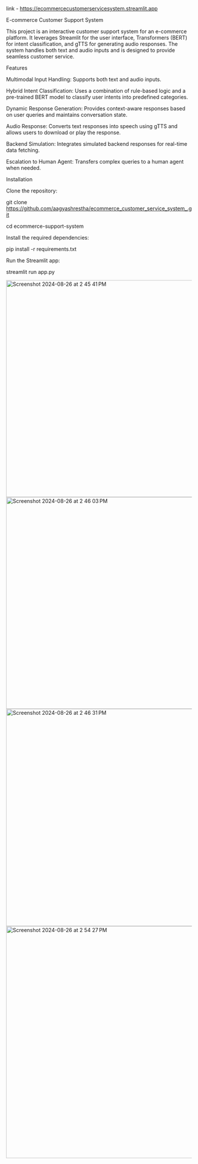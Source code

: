 link - https://ecommercecustomerservicesystem.streamlit.app

E-commerce Customer Support System

This project is an interactive customer support system for an e-commerce platform. It leverages Streamlit for the user interface, Transformers (BERT) for intent classification, and gTTS for generating audio responses. The system handles both text and audio inputs and is designed to provide seamless customer service.

Features

Multimodal Input Handling: Supports both text and audio inputs.

Hybrid Intent Classification: Uses a combination of rule-based logic and a pre-trained BERT model to classify user intents into predefined categories.

Dynamic Response Generation: Provides context-aware responses based on user queries and maintains conversation state.

Audio Response: Converts text responses into speech using gTTS and allows users to download or play the response.

Backend Simulation: Integrates simulated backend responses for real-time data fetching.

Escalation to Human Agent: Transfers complex queries to a human agent when needed.


Installation

Clone the repository:

git clone https://github.com/aagyashrestha/ecommerce_customer_service_system_.git


cd ecommerce-support-system


Install the required dependencies:

pip install -r requirements.txt


Run the Streamlit app:

streamlit run app.py

<img width="588" alt="Screenshot 2024-08-26 at 2 45 41 PM" src="https://github.com/user-attachments/assets/6ad1bc6a-e8d4-42c0-b3b3-fc2cd975774f">

<img width="574" alt="Screenshot 2024-08-26 at 2 46 03 PM" src="https://github.com/user-attachments/assets/f175451b-2f28-4b9f-96ef-19f9cfdbe0f8">

<img width="589" alt="Screenshot 2024-08-26 at 2 46 31 PM" src="https://github.com/user-attachments/assets/4128df96-5655-4a67-9f60-6c3e99a6779f">


<img width="629" alt="Screenshot 2024-08-26 at 2 54 27 PM" src="https://github.com/user-attachments/assets/b171f0e4-4e46-4ebf-b18e-667ab84cac80">

